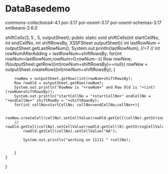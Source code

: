 # DataBasedemo

commons-collections4-4.1
poi-3.17
poi-ooxml-3.17
poi-ooxml-schemas-3.17
xmlbeans-2.6.0

shiftCells(3, 5 , 5, outputSheet);
public static void shiftCells(int startCellNo, int endCellNo, int shiftRowsBy, XSSFSheet outputSheet){
	int lastRowNum = outputSheet.getLastRowNum();
    System.out.println(lastRowNum); //=7
    //      int rowNumAfterAdding = lastRowNum+shiftRowsBy;
    for(int rowNum=lastRowNum;rowNum>0;rowNum--){
        Row rowNew;
        if(outputSheet.getRow((int)rowNum+shiftRowsBy)==null){
            rowNew = outputSheet.createRow((int)rowNum+shiftRowsBy);
        }
      
       
        
        rowNew = outputSheet.getRow((int)rowNum+shiftRowsBy);
        Row rowOld = outputSheet.getRow(rowNum);
        System.out.println("RowNew is "+rowNum+" and Row Old is "+(int)(rowNum+shiftRowsBy));
        System.out.println("startCellNo = "+startCellNo+" endCellNo = "+endCellNo+" shiftRowBy = "+shiftRowsBy);
        for(int cellNo=startCellNo; cellNo<=endCellNo;cellNo++){
        	
            rowNew.createCell(cellNo).setCellValue(rowOld.getCell(cellNo).getStringCellValue().toString());
        //    rowOld.getCell(cellNo).setCellValue(rowOld.getCell(0).getStringCellValue().toString());.
            rowOld.getCell(cellNo).setCellValue("AA");
            
            System.out.println("working on 11111 " +cellNo);
            
            
        }
    }       
}

